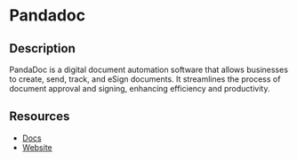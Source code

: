# Pandadoc

## Description

PandaDoc is a digital document automation software that allows businesses to create, send, track, and eSign documents. It streamlines the process of document approval and signing, enhancing efficiency and productivity.

## Resources

- [Docs](https://developers.pandadoc.com/)
- [Website](pandadoc.com)
